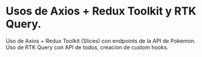 # Usos de Axios + Redux Toolkit y RTK Query.
Uso de Axios + Redux Toolkit (Slices) con endpoints de la API de Pokemon.
Uso de RTK Query con API de todos, creacion de custom hooks.
